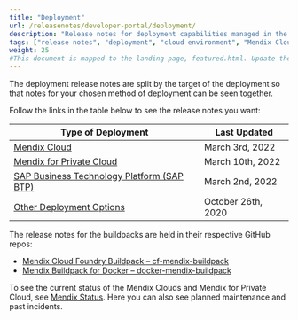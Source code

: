 ```yaml
---
title: "Deployment"
url: /releasenotes/developer-portal/deployment/
description: "Release notes for deployment capabilities managed in the Mendix Developer Portal"
tags: ["release notes", "deployment", "cloud environment", "Mendix Cloud", "SAP", "SAP BTP", "IBM", "on-premises", "free app", "Business Technology Platform"]
weight: 25
#This document is mapped to the landing page, featured.html. Update the link there if renaming or moving the doc file.
---
```


The deployment release notes are split by the target of the deployment so that notes for your chosen method of deployment can be seen together.

Follow the links in the table below to see the release notes you want:

| Type of Deployment | Last Updated |
| --- | --- |
| [Mendix Cloud](/releasenotes/developer-portal/mendix-cloud/) | March 3rd, 2022 |
| [Mendix for Private Cloud](/releasenotes/developer-portal/mendix-for-private-cloud/) | March 10th, 2022 |
| [SAP Business Technology Platform (SAP BTP)](/releasenotes/developer-portal/sap-cloud-platform/) | March 2nd, 2022 |
| [Other Deployment Options](/releasenotes/developer-portal/on-premises/) | October 26th, 2020 |

The release notes for the buildpacks are held in their respective GitHub repos:

* [Mendix Cloud Foundry Buildpack – cf-mendix-buildpack](https://github.com/mendix/cf-mendix-buildpack/releases)
* [Mendix Buildpack for Docker – docker-mendix-buildpack](https://github.com/mendix/docker-mendix-buildpack/releases)

To see the current status of the Mendix Clouds and Mendix for Private Cloud, see [Mendix Status](https://status.mendix.com/). Here you can also see planned maintenance and past incidents.
